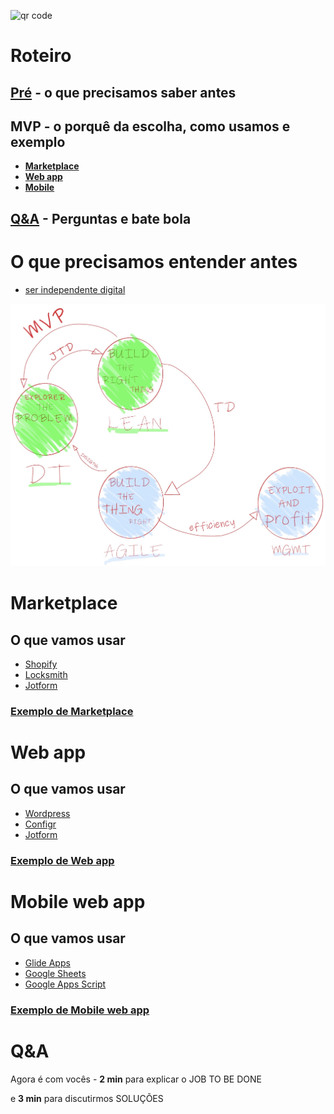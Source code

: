 ![qr code](http://api.qrserver.com/v1/create-qr-code/?size=650x5650&color=232B95&margin=30&data=https://mvp.without.dev/pt-br/mvps-mais-comuns/#roteiro "qr code da apresentação")

# Roteiro
## [Pré](https://mvp.without.dev/pt-br/mvps-mais-comuns/#o-que-precisamos-entender-antes) - o que precisamos saber antes
## MVP - o porquê da escolha, como usamos e exemplo
  - **[Marketplace](https://mvp.without.dev/pt-br/mvps-mais-comuns/#marketplace)** 
  - **[Web app](https://mvp.without.dev/pt-br/mvps-mais-comuns/#web-app)**
  - **[Mobile](https://mvp.without.dev/pt-br/mvps-mais-comuns/#o-que-precisamos-entender-antes)**
## [Q&A](https://mvp.without.dev/pt-br/mvps-mais-comuns/#qa-1) - Perguntas e bate bola

# O que precisamos entender antes 
  - [ser independente digital](http://productsandhacks.com/old/independencia-digital-para-empreendedores/)

![fluxo de startup](https://github.com/efremfilho/mvp.without.dev/blob/master/book/img/path-by-field.JPG?raw=true "fluxo de startup")

# Marketplace

## O que vamos usar
  - [Shopify](https://shopify.com)
  - [Locksmith](https://apps.shopify.com/locksmith)
  - [Jotform](https://jotform.com)
  
### [Exemplo de Marketplace](https://zeeplo.com) 

# Web app

## O que vamos usar
  - [Wordpress](https://wordpress.org)
  - [Configr](https://configr.com)
  - [Jotform](https://jotform.com)
  
### [Exemplo de Web app](https://flowins.me) 

# Mobile web app

## O que vamos usar
  - [Glide Apps](https://glideapps.com)
  - [Google Sheets](https://www.google.com/sheets/about/)
  - [Google Apps Script](https://developers.google.com/apps-script)
  
### [Exemplo de Mobile web app](https://lgbe.universidadeagora.com/app) 

# Q&A
Agora é com vocês - **2 min** para explicar o JOB TO BE DONE 

e **3 min** para discutirmos SOLUÇÕES
